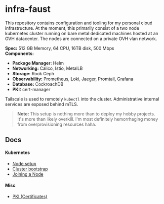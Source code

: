 # infra-faust
This repository contains configuration and tooling for my personal cloud infrastructure.
At the moment, this primarily consist of a two node kubernetes cluster running on bare metal
dedicated machines hosted at an OVH datacenter. The nodes are connected on a private OVH vlan 
network.

**Spec:** 512 GB Memory, 64 CPU, 16TB disk, 500 Mbps  
**Components:**
* **Package Manager:** Helm
* **Networking:** Calico, Istio, MetalLB
* **Storage:** Rook Ceph
* **Observability:** Prometheus, Loki, Jaeger, Promtail, Grafana
* **Database:** CockroachDB
* **PKI:** cert-manager

Tailscale is used to remotely `kubectl` into the cluster. Administrative internal services are exposed behind mTLS.

> **Note:** This setup is nothing more than to deploy my hobby projects. It's more than likely overkill.
I'm most definitely hemorrhaging money from overprovisioning resources haha.

## Docs
#### Kubernetes
* [Node setup](docs/kubernetes.md#node-setup)
* [Cluster bootstrap](docs/kubernetes.md#cluster-bootstrap)
* [Joining a Node](docs/kubernetes.md#joining-a-node)

#### Misc
* [PKI (Certificates)](docs/pki.md)
